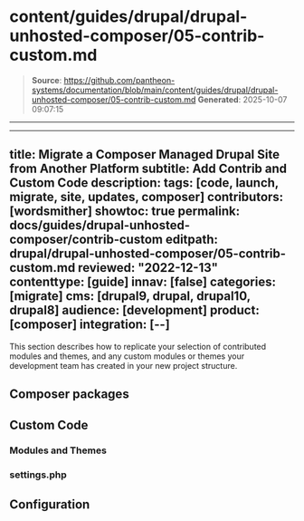 # content/guides/drupal/drupal-unhosted-composer/05-contrib-custom.md

> **Source**: https://github.com/pantheon-systems/documentation/blob/main/content/guides/drupal/drupal-unhosted-composer/05-contrib-custom.md
> **Generated**: 2025-10-07 09:07:15

---

---
title: Migrate a Composer Managed Drupal Site from Another Platform
subtitle: Add Contrib and Custom Code
description: 
tags: [code, launch, migrate, site, updates, composer]
contributors: [wordsmither]
showtoc: true
permalink: docs/guides/drupal-unhosted-composer/contrib-custom
editpath: drupal/drupal-unhosted-composer/05-contrib-custom.md
reviewed: "2022-12-13"
contenttype: [guide]
innav: [false]
categories: [migrate]
cms: [drupal9, drupal, drupal10, drupal8]
audience: [development]
product: [composer]
integration: [--]
---

This section describes how to replicate your selection of contributed modules and themes, and any custom modules or themes your development team has created in your new project structure.

## Composer packages

<Partial file="migrate/drupal-composer-packages.md" />

## Custom Code

<Partial file="migrate/drupal-custom-code.md" />

### Modules and Themes

<Partial file="migrate/drupal-modules-themes.md" />

### settings.php

<Partial file="migrate/drupal-settings.md" />

## Configuration

<Partial file="migrate/drupal-config.md" />